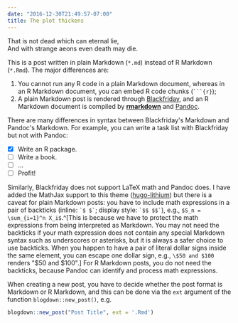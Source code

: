 ```yaml
---
date: "2016-12-30T21:49:57-07:00"
title: The plot thickens
---
```


That is not dead which can eternal lie,  
And with strange aeons even death may die.

This is a post written in plain Markdown (`*.md`) instead of R Markdown (`*.Rmd`). The major differences are:

1. You cannot run any R code in a plain Markdown document, whereas in an R Markdown document, you can embed R code chunks (```` ```{r} ````);
2. A plain Markdown post is rendered through [Blackfriday](https://gohugo.io/overview/configuration/), and an R Markdown document is compiled by [**rmarkdown**](http://rmarkdown.rstudio.com) and [Pandoc](http://pandoc.org).

There are many differences in syntax between Blackfriday's Markdown and Pandoc's Markdown. For example, you can write a task list with Blackfriday but not with Pandoc:

- [x] Write an R package.  
- [ ] Write a book.  
- [ ] ...  
- [ ] Profit!  

Similarly, Blackfriday does not support LaTeX math and Pandoc does. I have added the MathJax support to this theme ([hugo-lithium](https://github.com/yihui/hugo-lithium)) but there is a caveat for plain Markdown posts: you have to include math expressions in a pair of backticks (inline: `` `$ $` ``; display style: `` `$$ $$` ``), e.g., `$S_n = \sum_{i=1}^n X_i$`.^[This is because we have to protect the math expressions from being interpreted as Markdown. You may not need the backticks if your math expression does not contain any special Markdown syntax such as underscores or asterisks, but it is always a safer choice to use backticks. When you happen to have a pair of literal dollar signs inside the same element, you can escape one dollar sign, e.g., `\$50 and $100` renders "\$50 and $100".] For R Markdown posts, you do not need the backticks, because Pandoc can identify and process math expressions.

When creating a new post, you have to decide whether the post format is Markdown or R Markdown, and this can be done via the `ext` argument of the function `blogdown::new_post()`, e.g.

```r
blogdown::new_post("Post Title", ext = '.Rmd')
```


